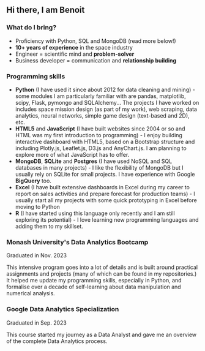 ## Hi there, I am Benoit

### What do I bring?
- Proficiency with Python, SQL and MongoDB (read more below!)
- **10+ years of experience** in the space industry
- Engineer = scientific mind and **problem-solver**
- Business developer = communication and **relationship building**

### Programming skills
- **Python** (I have used it since about 2012 for data cleaning and mining) - some modules I am particularly familiar with are pandas, matplotlib, scipy, Flask, pymongo and SQLAlchemy... The projects I have worked on includes space mission design (as part of my work), web scraping, data analytics, neural networks, simple game design (text-based and 2D), etc.
- **HTML5** and **JavaScript** (I have built websites since 2004 or so and HTML was my first introduction to programming) - I enjoy building interactive dashboard with HTML5, based on a Bootstrap structure and including Plotly.js, Leaflet.js, D3.js and AnyChart.js. I am planning to explore more of what JavaScript has to offer.
- **MongoDB**, **SQLite** and **Postgres** (I have used NoSQL and SQL databases in many projects) - I like the flexibility of MongoDB but I usually rely on SQLite for small projects. I have experience with Google **BigQuery** too.
- **Excel** (I have built extensive dashboards in Excel during my career to report on sales activities and prepare forecast for production teams) - I usually start all my projects with some quick prototyping in Excel before moving to Python
- **R** (I have started using this language only recently and I am still exploring its potential) - I love learning new programming languages and adding them to my skillset.

### Monash University's Data Analytics Bootcamp
Graduated in Nov. 2023

This intensive program goes into a lot of details and is built around practical assignments and projects (many of which can be found in my repositories.) It helped me update my programming skills, especially in Python, and formalise over a decade of self-learning about data manipulation and numerical analysis.

### Google Data Analytics Specialization
Graduated in Sep. 2023

This course started my journey as a Data Analyst and gave me an overview of the complete Data Analytics process.


<!--
**benoitchamot/benoitchamot** is a ✨ _special_ ✨ repository because its `README.md` (this file) appears on your GitHub profile.

Here are some ideas to get you started:

- 🔭 I’m currently working on ...
- 🌱 I’m currently learning ...
- 👯 I’m looking to collaborate on ...
- 🤔 I’m looking for help with ...
- 💬 Ask me about ...
- 📫 How to reach me: ...
- 😄 Pronouns: ...
- ⚡ Fun fact: ...
-->
